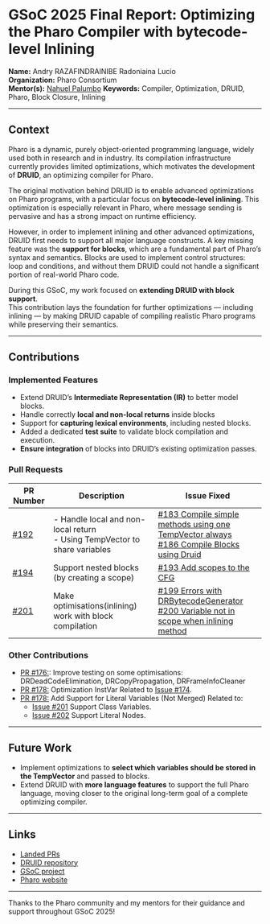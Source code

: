 # GSoC 2025 Final Report: Optimizing the Pharo Compiler with bytecode-level Inlining

**Name:** Andry RAZAFINDRAINIBE Radoniaina Lucio  
**Organization:** Pharo Consortium  
**Mentor(s):** [Nahuel Palumbo](https://github.com/PalumboN)
**Keywords:** Compiler, Optimization, DRUID, Pharo, Block Closure, Inlining

---

## Context

Pharo is a dynamic, purely object-oriented programming language, widely used both in research and in industry. Its compilation infrastructure currently provides limited optimizations, which motivates the development of **DRUID**, an optimizing compiler for Pharo.  

The original motivation behind DRUID is to enable advanced optimizations on Pharo programs, with a particular focus on **bytecode-level inlining**. This optimization is especially relevant in Pharo, where message sending is pervasive and has a strong impact on runtime efficiency.  

However, in order to implement inlining and other advanced optimizations, DRUID first needs to support all major language constructs.   A key missing feature was the **support for blocks**, which are a fundamental part of Pharo’s syntax and semantics. Blocks are used to implement control structures: loop and conditions, and without them DRUID could not handle a significant portion of real-world Pharo code.  

During this GSoC, my work focused on **extending DRUID with block support**.  
This contribution lays the foundation for further optimizations — including inlining — by making DRUID capable of compiling realistic Pharo programs while preserving their semantics.  


---

## Contributions

### Implemented Features
- Extend DRUID’s **Intermediate Representation (IR)** to better model blocks.
- Handle correctly **local and non-local returns** inside blocks
- Support for **capturing lexical environments**, including nested blocks.
- Added a dedicated **test suite** to validate block compilation and execution.
- **Ensure integration** of blocks into DRUID’s existing optimization passes.

### Pull Requests

| PR Number | Description                                   | Issue Fixed |
|-----------|-----------------------------------------------|-------------|
| [#192](https://github.com/Alamvic/druid/pull/192) | - Handle local and non-local return <br>- Using TempVector to share variables      | [#183 Compile simple methods using one TempVector always](https://github.com/Alamvic/druid/issues/183) <br> [#186 Compile Blocks using Druid](https://github.com/Alamvic/druid/issues/186)|
| [#194](https://github.com/Alamvic/druid/pull/194) | Support nested blocks (by creating a scope) | [#193 Add scopes to the CFG](https://github.com/Alamvic/druid/issues/193) |
| [#201](https://github.com/Alamvic/druid/pull/201) | Make optimisations(inlining) work with block compilation| [#199 Errors with DRBytecodeGenerator](https://github.com/Alamvic/druid/issues/199) <br> [#200 Variable not in scope when inlining method](https://github.com/Alamvic/druid/issues/200) |



### Other Contributions
- [PR #176:](https://github.com/Alamvic/druid/pull/176): Improve testing on some optimisations: DRDeadCodeElimination, DRCopyPropagation, DRFrameInfoCleaner
- [PR #178:](https://github.com/Alamvic/druid/pull/178) Optimization InstVar
  Related to [Issue #174](https://github.com/Alamvic/druid/issues/174).
- [PR #178:](https://github.com/Alamvic/druid/pull/207) Add Support for Literal Variables (Not Merged)
  Related to: 
  - [Issue #201](https://github.com/Alamvic/druid/issues/201) Support Class Variables.
  - [Issue #202](https://github.com/Alamvic/druid/issues/202) Support Literal Nodes.



---

## Future Work

- Implement optimizations to **select which variables should be stored in the TempVector** and passed to blocks.
- Extend DRUID with **more language features** to support the full Pharo language, moving closer to the original long-term goal of a complete optimizing compiler.  


---

## Links

- [Landed PRs](https://github.com/Alamvic/druid/pulls?q=is%3Apr+author%3Aluc-raz)
- [DRUID repository](https://github.com/Alamvic/druid)  
- [GSoC project](https://summerofcode.withgoogle.com/programs/2025/projects/ZAqo1UGN)  
- [Pharo website](https://pharo.org/) 

---

Thanks to the Pharo community and my mentors for their guidance and support throughout GSoC 2025!

